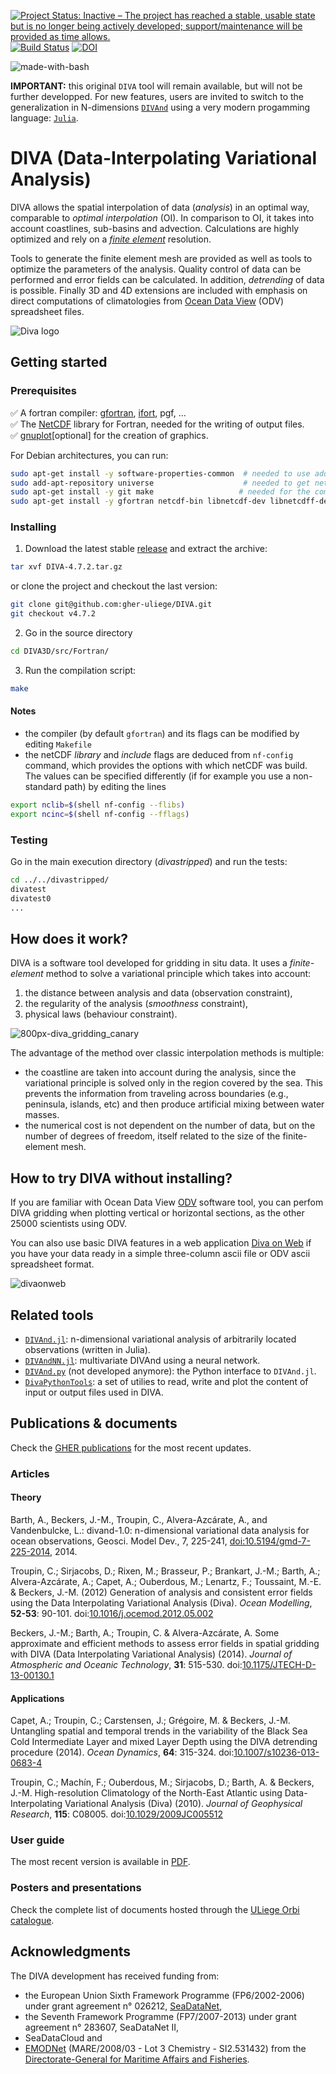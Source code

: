 [![Project Status: Inactive – The project has reached a stable, usable state but is no longer being actively developed; support/maintenance will be provided as time allows.](https://www.repostatus.org/badges/latest/inactive.svg)](https://www.repostatus.org/#inactive)
[![Build Status](https://travis-ci.org/gher-uliege/DIVA.svg?branch=master)](https://travis-ci.org/gher-uliege/DIVA)
[![DOI](https://zenodo.org/badge/80114691.svg)](https://zenodo.org/badge/latestdoi/80114691)

![made-with-bash](https://img.shields.io/badge/Made%20with-Bash-1f425f.svg) 


__IMPORTANT:__ this original `DIVA` tool will remain available, but will not be further developped. For new features, users are invited to switch to the generalization in N-dimensions [`DIVAnd`](https://github.com/gher-uliege/DIVAnd.jl) using a very modern progamming language: [`Julia`](julialang.org/).

# DIVA (Data-Interpolating Variational Analysis)

DIVA allows the spatial interpolation of data (*analysis*) in an optimal way, comparable to *optimal interpolation* (OI). In comparison to OI, it takes into account coastlines, sub-basins and advection. Calculations are highly optimized and rely on a [*finite element*](https://en.wikipedia.org/wiki/Finite_element_method) resolution. 

Tools to generate the finite element mesh are provided as well as tools to optimize the parameters of the analysis. Quality control of data can be performed and error fields can be calculated. In addition, *detrending* of data is possible. Finally 3D and 4D extensions are included with emphasis on direct computations of climatologies from [Ocean Data View](https://odv.awi.de/) (ODV) spreadsheet files.

![Diva logo](https://cloud.githubusercontent.com/assets/11868914/24106959/c6d8fb44-0d89-11e7-921b-a36fcccf5a21.png)

## Getting started

### Prerequisites

✅ A fortran compiler: [gfortran](https://gcc.gnu.org/wiki/GFortran), [ifort](https://www.intel.com/content/www/us/en/developer/tools/oneapi/fortran-compiler.html), pgf, ...          
✅ The [NetCDF](https://www.unidata.ucar.edu/software/netcdf/netcdf-4/newdocs/netcdf-f90.html) library for Fortran, needed for the writing of output files.           
✅ [gnuplot](http://www.gnuplot.info/)[optional] for the creation of graphics.

For Debian architectures, you can run:
```bash
sudo apt-get install -y software-properties-common	# needed to use add-apt-repository
sudo add-apt-repository universe  	                # needed to get netCDF
sudo apt-get install -y git make                   # needed for the compilation
sudo apt-get install -y gfortran netcdf-bin libnetcdf-dev libnetcdff-dev
```

### Installing

1. Download the latest stable [release](https://github.com/gher-ulg/DIVA/releases) and extract the archive:
```bash
tar xvf DIVA-4.7.2.tar.gz
```
or clone the project and checkout the last version:
```bash
git clone git@github.com:gher-uliege/DIVA.git
git checkout v4.7.2
```

2. Go in the source directory
```bash
cd DIVA3D/src/Fortran/
```
3. Run the compilation script:
```bash
make
```
#### Notes
- the compiler (by default `gfortran`) and its flags can be modified by editing `Makefile`
- the netCDF _library_ and _include_ flags are deduced from `nf-config` command, which provides the options with which netCDF was build.     
The values can be specified differently (if for example you use a non-standard path) by editing the lines
```bash
export nclib=$(shell nf-config --flibs)
export ncinc=$(shell nf-config --fflags)
```

### Testing

Go in the main execution directory (*divastripped*) and run the tests:
```bash
cd ../../divastripped/
divatest
divatest0
...
```
## How does it work?

DIVA is a software tool developed for gridding in situ data.
It uses a _finite-element_ method to solve a variational principle which takes into account:
 1. the distance between analysis and data (observation constraint),
 2. the regularity of the analysis (*smoothness* constraint),
 3. physical laws (behaviour constraint). 
 
 ![800px-diva_gridding_canary](https://cloud.githubusercontent.com/assets/11868914/24946939/09c918fc-1f65-11e7-9974-06264c70ec1e.png)

The advantage of the method over classic interpolation methods is multiple:
* the coastline are taken into account during the analysis, since the variational principle is solved only in the region covered by the sea. This prevents the information from traveling across boundaries (e.g., peninsula, islands, etc) and then produce artificial mixing between water masses.
* the numerical cost is not dependent on the number of data, but on the number of degrees of freedom, itself related to the size of the finite-element mesh. 

##  How to try DIVA without installing?

If you are familiar with Ocean Data View [ODV](http://odv.awi.de/) software tool, you can perfom DIVA gridding when plotting vertical or horizontal sections, as the other 25000 scientists using ODV.

You can also use basic DIVA features in a web application [Diva on Web](https://ec.oceanbrowser.net/emodnet/diva.html) if you have your data ready in a simple three-column ascii file or ODV ascii spreadsheet format. 

![divaonweb](https://cloud.githubusercontent.com/assets/11868914/24947093/a980dd26-1f65-11e7-8715-f1e50bd69a83.png)

## Related tools 

* [`DIVAnd.jl`](https://github.com/gher-uliege/DIVAnd.jl): n-dimensional variational analysis of arbitrarily located observations (written in Julia).
* [`DIVAndNN.jl`](https://github.com/gher-uliege/DIVAndNN.jl): multivariate DIVAnd using a neural network.
* [`DIVAnd.py`](https://github.com/gher-uliege/DIVAnd.py) (not developed anymore): the Python interface to `DIVAnd.jl`.
* [`DivaPythonTools`](https://github.com/gher-uliege/DivaPythonTools): a set of utilies to read, write and plot the content of input or output files used in DIVA.

## Publications & documents 

Check the [GHER publications](https://orbi.uliege.be/reports?action=1&conjunction_1=AND&field_1=affil&value_1_authority=&value_1=GHER&type=DSO%2FA01&type=DSO%2FA02&type=DSO%2FA03&type=DSO%2FA04&type=DSO%2FA05&type=DSO%2FA99&type=DSO%2FB01&type=DSO%2FB02&year_start=&year_end=&references=&model=none&format=apa&abstract_length=&sort_1=issued_dt%3Adesc&sort_1=author_sort%3Aasc&sort_1=title_sort%3Aasc&output=html&lang_report=en&title=GHER+Publications+) for the most recent updates.

### Articles

#### Theory

Barth, A., Beckers, J.-M., Troupin, C., Alvera-Azcárate, A., and Vandenbulcke, L.: divand-1.0: n-dimensional variational data analysis for ocean observations, Geosci. Model Dev., 7, 225-241, [doi:10.5194/gmd-7-225-2014](https://doi.org/10.5194/gmd-7-225-2014), 2014.

Troupin, C.; Sirjacobs, D.; Rixen, M.; Brasseur, P.; Brankart, J.-M.; Barth, A.; Alvera-Azcárate, A.; Capet, A.; Ouberdous, M.; Lenartz, F.; Toussaint, M.-E. & Beckers, J.-M. (2012) Generation of analysis and consistent error fields using the Data Interpolating Variational Analysis (Diva). *Ocean Modelling*, **52-53**: 90-101. doi:[10.1016/j.ocemod.2012.05.002](https://doi.org/10.1016/j.ocemod.2012.05.002)

Beckers, J.-M.; Barth, A.; Troupin, C. & Alvera-Azcárate, A. Some approximate and efficient methods to assess error fields in spatial gridding with DIVA (Data Interpolating Variational Analysis) (2014). *Journal of Atmospheric and Oceanic Technology*,  **31**: 515-530. doi:[10.1175/JTECH-D-13-00130.1](https://doi.org/10.1175/JTECH-D-13-00130.1)

#### Applications 

Capet, A.; Troupin, C.; Carstensen, J.; Grégoire, M. & Beckers, J.-M. Untangling spatial and temporal trends in the variability of the Black Sea Cold Intermediate Layer and mixed Layer Depth using the DIVA detrending procedure (2014). *Ocean Dynamics*, **64**: 315-324. doi:[10.1007/s10236-013-0683-4](https://doi.org/10.1007/s10236-013-0683-4)

Troupin, C.; Machín, F.; Ouberdous, M.; Sirjacobs, D.; Barth, A. & Beckers, J.-M. High-resolution Climatology of the North-East Atlantic using Data-Interpolating Variational Analysis (Diva) (2010). *Journal of Geophysical Research*, **115**: C08005. doi:[10.1029/2009JC005512](https://doi.org/10.1029/2009JC005512)

### User guide

The most recent version is available in [PDF](https://github.com/gher-ulg/Diva-User-Guide/raw/master/DivaUserGuide.pdf).

### Posters and presentations

Check the complete list of documents hosted through the [ULiege Orbi catalogue](http://orbi.ulg.ac.be/orbi-report?query=%28%28affil%3A%22GeoHydrodynamics+and+Environment+Research%22%29+OR+%28affil%3A%22Oc%C3%A9anographie+physique%22%29%29&model=a&format=apa&sort_by0=1&order0=DESC&sort_by1=3&order1=ASC&sort_by2=2&order2=ASC&output=html&language=en&title=GHER+publications).

## Acknowledgments

The DIVA development has received funding from:
- the European Union Sixth Framework Programme (FP6/2002-2006) under grant agreement n° 026212, [SeaDataNet](http://www.seadatanet.org/), 
- the Seventh Framework Programme (FP7/2007-2013) under grant agreement n° 283607, SeaDataNet II, 
- SeaDataCloud and 
- [EMODNet](http://www.emodnet.eu/) (MARE/2008/03 - Lot 3 Chemistry - SI2.531432) from the [Directorate-General for Maritime Affairs and Fisheries](http://ec.europa.eu/dgs/maritimeaffairs_fisheries/index_en.htm).
